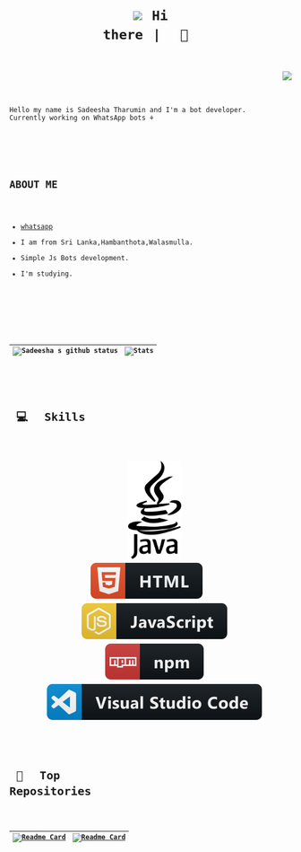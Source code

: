 <!--https://cdn.discordapp.com/emojis/905827157782200320.png?size=80-->

# <h1 align="center"> <code>[<img src="https://pbs.twimg.com/media/Dsw0HsjWwAA-8fE.jpg" height="110px">](https://www.facebook.com/joansebastian.cardozosalinas.925/)⠀Hi there⠀|⠀⠀👋⠀
<div align="center">
<img height="165px" src='https://github-readme-stats.vercel.app/api?username=sadiyamin&show_icons=true&include_all_commits=true&theme=mere&hide_border=true' align="right">
</div>

<div align="left">
Hello my name is Sadeesha Tharumin and I'm a bot developer. Currently working on WhatsApp bots ⚘
</div>

##
## ABOUT ME
* [whatsapp](https://api.whatsapp.com/send?phone=+94779062397)
* I am from Sri Lanka,Hambanthota,Walasmulla.
* Simple Js Bots development.
* I'm studying. 
<br>


| ![Sadeesha s github status](https://github-readme-stats.vercel.app/api?username=PikaBotz&show_icons=true&theme=tokyonight) | ![Stats](https://github-readme-stats.vercel.app/api/wakatime?username=sadiyamin&theme=radical&hide_border=true&layout=compact&langs_count=6&hide_title=true) |
| ----- | ----- |
   

# <code> 💻⠀⠀Skills⠀⠀</code>
<p align="center">
  <img src="https://github.com/Xx-Ashutosh-xX/Xx-Ashutosh-xX/blob/master/assets/icons/java.png" alt="java"  width="95" hight="45">
  <img src="https://raw.githubusercontent.com/8bithemant/8bithemant/master/svg/dev/languages/html.svg" alt="html" style="vertical-align:top; margin:4px">    
  <img src="https://raw.githubusercontent.com/8bithemant/8bithemant/master/svg/dev/languages/js.svg" alt="js" style="vertical-align:top; margin:4px">
  <img src="https://raw.githubusercontent.com/8bithemant/8bithemant/master/svg/dev/services/npm.svg" alt="npm" style="vertical-align:top; margin:4px">
  <img src="https://raw.githubusercontent.com/8bithemant/8bithemant/master/svg/dev/tools/visualstudio_code.svg" alt="vscode" style="vertical-align:top; margin:4px">
</p>

# <code> 🌟⠀⠀Top Repositories⠀⠀</code>

| [![Readme Card](https://github-readme-stats.vercel.app/api/pin/?username=sadiyamin&repo=Lara-MD&theme=vision-friendly-dark)](https://github.com/sadiyamin/Lara-MD) | [![Readme Card](https://github-readme-stats.vercel.app/api/pin/?username=sadiyamin&repo=Lara-MD&theme=vision-friendly-dark)](https://github.com/sadiyamin/Lara-MD) |
| ----- | ----- |
